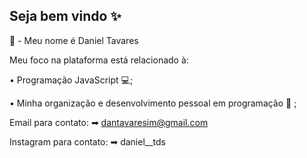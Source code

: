 ## Seja bem vindo ✨

📌 - Meu nome é Daniel Tavares

Meu foco na plataforma está relacionado à:

• Programação JavaScript 💻;

• Minha organização e desenvolvimento pessoal em programação 📖 ;

Email para contato: ➡ dantavaresim@gmail.com

Instagram para contato: ➡ daniel__tds
